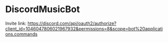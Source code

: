 # DiscordMusicBot

Invite link: https://discord.com/api/oauth2/authorize?client_id=1046047806021967932&permissions=8&scope=bot%20applications.commands
